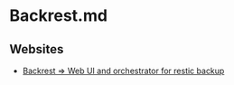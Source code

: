 # Backrest.md

## Websites

* [Backrest => Web UI and orchestrator for restic backup](https://github.com/garethgeorge/backrest)
